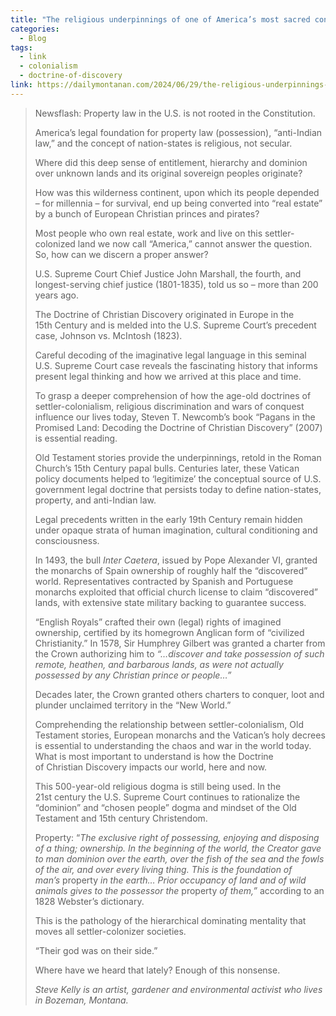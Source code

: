 ```yaml
---
title: "The religious underpinnings of one of America’s most sacred concepts, private property"
categories:
  - Blog
tags:
  - link
  - colonialism
  - doctrine-of-discovery
link: https://dailymontanan.com/2024/06/29/the-religious-underpinnings-of-one-of-americas-most-sacred-concepts-private-property/
---
```

<blockquote>
<div>
<p>Newsflash: Property law in the U.S. is not rooted in the Constitution.</p>
<p>America&rsquo;s legal foundation for property law (possession), &ldquo;anti-Indian law,&rdquo; and the concept of nation-states is religious, not secular.</p>
<p>Where did this deep sense of entitlement, hierarchy and dominion over unknown lands and its original sovereign peoples originate?</p>
<p>How was this wilderness continent, upon which its people depended &ndash; for millennia &ndash; for survival, end up being converted into &ldquo;real estate&rdquo; by a bunch of European Christian princes and pirates?</p>
<p>Most people who own real estate, work and live on this settler-colonized land we now call &ldquo;America,&rdquo; cannot answer the question. So, how can we discern a proper answer?</p>
<p>U.S. Supreme Court Chief Justice John Marshall, the fourth, and longest-serving chief justice (1801-1835), told us so &ndash; more than 200 years ago.&nbsp;</p>
<p>The Doctrine of Christian Discovery originated in Europe in the 15th&nbsp;Century and is melded into the U.S. Supreme Court&rsquo;s precedent case,&nbsp;Johnson vs. McIntosh&nbsp;(1823).&nbsp;</p>
<p>Careful decoding of the imaginative legal language in this seminal U.S. Supreme Court case reveals the fascinating history that informs present legal thinking and how we arrived at this place and time.&nbsp;</p>
<p>To grasp a deeper comprehension of how the age-old doctrines of settler-colonialism, religious discrimination and wars of conquest influence our lives today, Steven T. Newcomb&rsquo;s book &ldquo;Pagans in the Promised Land:&nbsp;Decoding the Doctrine of Christian Discovery&rdquo;&nbsp;(2007) is essential reading.&nbsp;</p>
<p>Old Testament stories provide the underpinnings, retold in the Roman Church&rsquo;s 15th&nbsp;Century papal bulls. Centuries later, these Vatican policy documents helped to &lsquo;legitimize&rsquo; the conceptual source of U.S. government legal doctrine that persists today to define nation-states, property, and anti-Indian law.&nbsp;</p>
<p>Legal precedents written in the early 19th&nbsp;Century remain hidden under opaque strata of human imagination, cultural conditioning and consciousness.</p>
<p>In 1493, the bull&nbsp;<em>Inter Caetera</em>, issued by Pope Alexander VI, granted the monarchs of Spain ownership of roughly half the &ldquo;discovered&rdquo; world. Representatives contracted by Spanish and Portuguese monarchs exploited that official church license to claim &ldquo;discovered&rdquo; lands, with extensive state military backing to guarantee success.&nbsp;</p>
<p>&ldquo;English Royals&rdquo; crafted their own (legal) rights of imagined ownership, certified by its homegrown Anglican form of &ldquo;civilized Christianity.&rdquo; In 1578, Sir Humphrey Gilbert was granted a charter from the Crown authorizing him to&nbsp;<em>&ldquo;&hellip;discover and take possession of such remote, heathen, and barbarous lands, as were not actually possessed by any Christian prince or people&hellip;&rdquo;</em></p>
<p>Decades later, the Crown granted others charters to conquer, loot and plunder unclaimed territory in the &ldquo;New World.&rdquo;</p>
<p>Comprehending the relationship between settler-colonialism, Old Testament stories, European monarchs and the Vatican&rsquo;s holy decrees is essential to understanding the chaos and war in the world today. What is most important to understand is how the Doctrine of&nbsp;Christian&nbsp;Discovery impacts our world, here and now.</p>
<p>This 500-year-old religious dogma is still being used. In the 21st&nbsp;century the U.S. Supreme Court continues to&nbsp;rationalize the &ldquo;dominion&rdquo; and &ldquo;chosen people&rdquo; dogma and mindset of the Old Testament and 15th&nbsp;century Christendom.&nbsp;</p>
<p>Property: &ldquo;<em>The exclusive right of possessing, enjoying and disposing of a thing;&nbsp;</em><em>ownership. In the beginning of the world, the Creator gave to man</em>&nbsp;<em>dominion over the earth, over the fish of the sea and the fowls of the air,&nbsp;</em><em>and over every living thing. This is the foundation of man&rsquo;s&nbsp;</em>property<em>&nbsp;in t</em><em>he earth&hellip; Prior occupancy of land and of wild animals gives to the&nbsp;</em><em>possessor the&nbsp;</em>property<em>&nbsp;of them,&rdquo;</em>&nbsp;according to an 1828 Webster&rsquo;s dictionary.</p>
<p>This is the pathology of the hierarchical dominating mentality that moves all settler-colonizer societies.</p>
<p>&ldquo;Their god was on their side.&rdquo;&nbsp;</p>
<p>Where have we heard that lately? Enough of this nonsense.</p>
<p><em>Steve Kelly is an artist, gardener and environmental activist who lives in Bozeman, Montana.&nbsp;</em></p>
</div>
</blockquote>
